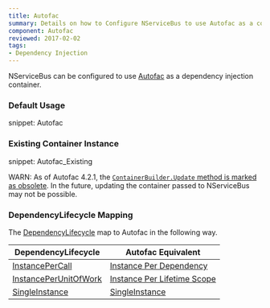 ```yaml
---
title: Autofac
summary: Details on how to Configure NServiceBus to use Autofac as a container. Includes usage examples as well as lifecycle mappings. 
component: Autofac
reviewed: 2017-02-02
tags:
- Dependency Injection
---
```



NServiceBus can be configured to use [Autofac](https://autofac.org/) as a dependency injection container.


### Default Usage

snippet: Autofac


### Existing Container Instance

snippet: Autofac_Existing

WARN: As of Autofac 4.2.1, the [`ContainerBuilder.Update` method is marked as obsolete](https://github.com/autofac/Autofac/issues/811). In the future, updating the container passed to NServiceBus may not be possible.


### DependencyLifecycle Mapping

The [DependencyLifecycle](/nservicebus/containers/#dependency-lifecycle) map to Autofac in the following way.

| DependencyLifecycle                                                                                             | Autofac Equivalent                                                                                                        |
|-----------------------------------------------------------------------------------------------------------------|---------------------------------------------------------------------------------------------------------------------------|
| [InstancePerCall](/nservicebus/containers/#dependency-lifecycle-instancepercall) | [Instance Per Dependency](http://docs.autofac.org/en/latest/lifetime/instance-scope.html#instance-per-dependency)         |
| [InstancePerUnitOfWork](/nservicebus/containers/#dependency-lifecycle-instanceperunitofwork)                    | [Instance Per Lifetime Scope](http://docs.autofac.org/en/latest/lifetime/instance-scope.html#instance-per-lifetime-scope) |
| [SingleInstance](/nservicebus/containers/#dependency-lifecycle-singleinstance)                                  | [SingleInstance](http://docs.autofac.org/en/latest/lifetime/instance-scope.html#single-instance)                          |
